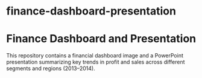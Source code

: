 # finance-dashboard-presentation

# Finance Dashboard and Presentation

This repository contains a financial dashboard image and a PowerPoint presentation summarizing key trends in profit and sales across different segments and regions (2013–2014).
